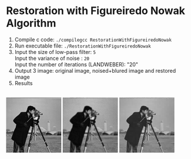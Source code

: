 # Restoration with Figureiredo Nowak Algorithm

1. Compile c code: ```./compilegcc RestorationWithFigureiredoNowak``` 
2. Run executable file: ```./RestorationWithFigureiredoNowak```
3. Input the size of low-pass filter: ```5``` <br>
   Input the variance of noise : ```20```  <br>
   Input the number of iterations (LANDWEBER): "20" <br>
4. Output 3 image: original image, noised+blured image and restored image
5. Results
<br>
<img src="photograph_original.png" width="150">
<img src="photograph_degraded.png" width="150">
<img src="photograph_restaured.png" width="150">
